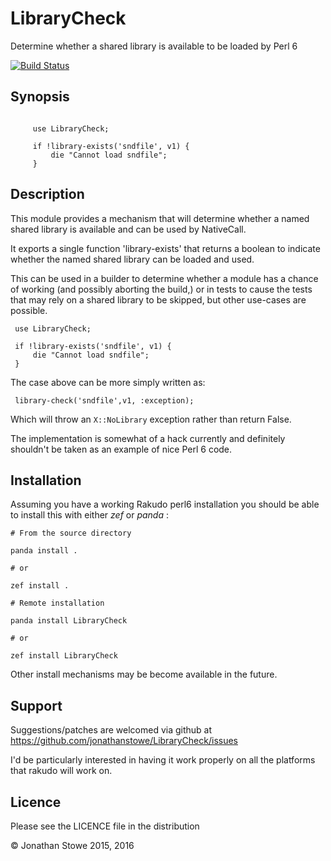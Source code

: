 # LibraryCheck

Determine whether a shared library is available to be loaded by Perl 6

[![Build Status](https://travis-ci.org/jonathanstowe/LibraryCheck.svg?branch=master)](https://travis-ci.org/jonathanstowe/LibraryCheck)

## Synopsis

```perl6

     use LibraryCheck;

     if !library-exists('sndfile', v1) {
         die "Cannot load sndfile";
     }

```

## Description

This module provides a mechanism that will determine whether a named
shared library is available and can be used by NativeCall.

It exports a single function 'library-exists' that returns a boolean to
indicate whether the named shared library can be loaded and used.

This can be used in a builder to determine whether a module has a chance
of working (and possibly aborting the build,) or in tests to cause the
tests that may rely on a shared library to be skipped, but other use-cases
are possible.

     use LibraryCheck;

     if !library-exists('sndfile', v1) {
         die "Cannot load sndfile";
     }

The case above can be more simply written as:

     library-check('sndfile',v1, :exception);

Which will throw an ```X::NoLibrary``` exception rather than return False.

The implementation is somewhat of a hack currently and definitely shouldn't
be taken as an example of nice Perl 6 code.

## Installation

Assuming you have a working Rakudo perl6 installation you should be able to
install this with either *zef* or *panda* :

    # From the source directory
   
    panda install .

    # or

    zef install .

    # Remote installation

    panda install LibraryCheck

    # or

    zef install LibraryCheck

Other install mechanisms may be become available in the future.

## Support

Suggestions/patches are welcomed via github at
https://github.com/jonathanstowe/LibraryCheck/issues

I'd be particularly interested in having it work properly on all the
platforms that rakudo will work on.

## Licence

Please see the LICENCE file in the distribution

© Jonathan Stowe 2015, 2016
